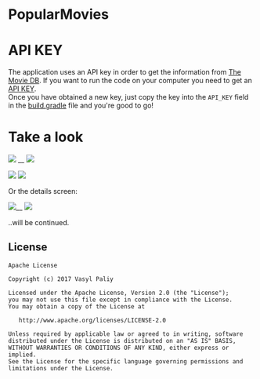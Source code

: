# PopularMovies


# API KEY #

The application uses an API key in order to get the information from  [The Movie DB](https://www.themoviedb.org/?_dc=1491949818). If you want to run the code on your computer you need to get an [API KEY](https://www.themoviedb.org/?_dc=1491949818).
<br>Once you have obtained a new key, just copy the key into the `API_KEY` field in the [build.gradle](https://github.com/vpaliyX/PopularMovies/blob/master/presentation/build.gradle) file and you're good to go!

# Take a look #

![](https://github.com/vpaliyX/PopularMovies/blob/master/art/main_screen_animation.gif) __
![](https://github.com/vpaliyX/PopularMovies/blob/master/art/ezgif.com-video-to-gif(14).gif)

![](https://github.com/vpaliyX/PopularMovies/blob/master/art/main_final.png)
![](https://github.com/vpaliyX/PopularMovies/blob/master/art/more_screen_1.png)

Or the details screen:

![](https://github.com/vpaliyX/PopularMovies/blob/master/art/ezgif.com-video-to-gif(22).gif)__
![](https://github.com/vpaliyX/PopularMovies/blob/master/art/ezgif.com-video-to-gif(24).gif)


..will be continued.



## License ##

``````
Apache License

Copyright (c) 2017 Vasyl Paliy

Licensed under the Apache License, Version 2.0 (the "License");
you may not use this file except in compliance with the License.
You may obtain a copy of the License at

   http://www.apache.org/licenses/LICENSE-2.0

Unless required by applicable law or agreed to in writing, software
distributed under the License is distributed on an "AS IS" BASIS,
WITHOUT WARRANTIES OR CONDITIONS OF ANY KIND, either express or implied.
See the License for the specific language governing permissions and
limitations under the License.
``````
